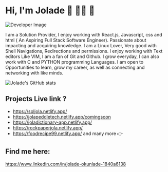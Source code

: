 # Hi, I'm Jolade :wave: :woman_technologist: :revolving_hearts:

<img src="https://crampete-staticfiles.s3.ap-south-1.amazonaws.com/blogs/Blog-104/How-to-become-a-SD_Image2.png" alt="Developer Image">

I am a Solution Provider, I enjoy working  with React.js, Javascript, css and html ( An Aspiring Full Stack Software Engineer). Passionate about impacting and acquiring knowledge. I am a Linux Lover, Very good with Shell Navigations, Redirections and permissions. I enjoy working with Text editors Like VIM, I am a fan of Git and Github.
I grow everyday, I can also work with C and PYTHON programming Languages.
I am open to Opportunities to learn, grow my career, as well as connecting and networking with like minds.

![Jolade's GitHub stats](https://github-readme-stats.vercel.app/api?username=jolah1&show_icons=true&theme=radical)

## Projects Live link ?
- https://soljola.netlify.app/
- https://jolapeddletech.netlify.app/comingsoon
- https://joladictionary-app.netlify.app/
- https://rockpaperjola.netlify.app/
- https://foodrecipe99.netlify.app/
and many more :point_right:

## Find me here:
https://www.linkedin.com/in/jolade-okunlade-1840a6138




